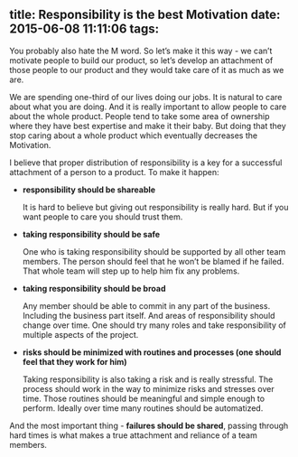 title: Responsibility is the best Motivation
date: 2015-06-08 11:11:06
tags:
---
You probably also hate the M word. So let’s make it this way - we can’t motivate people to build our product, so let’s develop an attachment of those people to our product and they would take care of it as much as we are.

We are spending one-third of our lives doing our jobs. It is natural to care about what you are doing. And it is really important to allow people to care about the whole product. People tend to take some area of ownership where they have best expertise and make it their baby. But doing that they stop caring about a whole product which eventually decreases the Motivation.

I believe that proper distribution of responsibility is a key for a successful attachment of a person to a product. To make it happen:

* **responsibility should be shareable**

	It is hard to believe but giving out responsibility is really hard. But if you want people to care you should trust them.

* **taking responsibility should be safe**

    One who is taking responsibility should be supported by all other team members. The person should feel that he won’t be blamed if he failed. That whole team will step up to help him fix any problems.

* **taking responsibility should be broad**

	Any member should be able to commit in any part of the business. Including the business part itself. And areas of responsibility should change over time. One should try many roles and take responsibility of multiple aspects of the project.
* **risks should be minimized with routines and processes (one should feel that they work for him)**

	Taking responsibility is also taking a risk and is really stressful. The process should work in the way to minimize risks and stresses over time. Those routines should be meaningful and simple enough to perform. Ideally over time many routines should be automatized.

And the most important thing - **failures should be shared**, passing through hard times is what makes a true attachment and reliance of a team members.